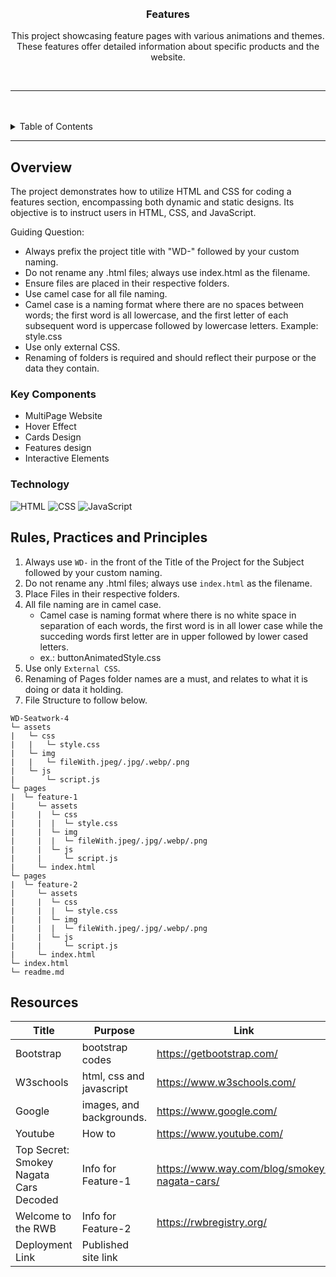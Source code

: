 <a name="readme-top">

<br/>

<br />
<div align="center">
  <a href="https://github.com/ItsnotMike369">
  <!-- TODO: If you want to add logo or banner you can add it here -->
    <img src="">
  </a>
<!-- TODO: Change Title to the name of the title of your Project -->
  <h3 align="center">Features</h3>
</div>
<!-- TODO: Make a short description -->
<div align="center">
 This project showcasing feature pages with various animations and themes. These features offer detailed information about specific products and the website.
</div>

<br />

<!-- TODO: Change the zyx-0314 into your github username  -->
<!-- TODO: Change the WD-Template-Project into the same name of your folder -->
![]()

---

<br />
<br />

<!-- TODO: If you want to add more layers for your readme -->
<details>
  <summary>Table of Contents</summary>
  <ol>
    <li>
      <a href="#overview">Overview</a>
      <ol>
        <li>
          <a href="#key-components">Key Components</a>
        </li>
        <li>
          <a href="#technology">Technology</a>
        </li>
      </ol>
    </li>
    <li>
      <a href="#rule,-practices-and-principles">Rules, Practices and Principles</a>
    </li>
    <li>
      <a href="#resources">Resources</a>
    </li>
  </ol>
</details>

---

## Overview

<!-- TODO: To be changed -->
<!-- The following are just sample -->
The project demonstrates how to utilize HTML and CSS for coding a features section, encompassing both dynamic and static designs. Its objective is to instruct users in HTML, CSS, and JavaScript.








Guiding Question:
- Always prefix the project title with "WD-" followed by your custom naming.
- Do not rename any .html files; always use index.html as the filename.
- Ensure files are placed in their respective folders.
- Use camel case for all file naming.
- Camel case is a naming format where there are no spaces between words; the first word is all lowercase, and the first letter of each subsequent word is uppercase followed by lowercase letters.
Example: style.css
- Use only external CSS.
- Renaming of folders is required and should reflect their purpose or the data they contain.

### Key Components
<!-- TODO: List of Key Components -->
<!-- The following are just sample -->

- MultiPage Website
- Hover Effect
- Cards Design
- Features design
- Interactive Elements


### Technology
<!-- TODO: List of Technology Used -->
![HTML](https://img.shields.io/badge/HTML-E34F26?style=for-the-badge&logo=html5&logoColor=white)
![CSS](https://img.shields.io/badge/CSS-1572B6?style=for-the-badge&logo=css3&logoColor=white)
![JavaScript](https://img.shields.io/badge/JavaScript-F7DF1E?style=for-the-badge&logo=javascript&logoColor=white)


## Rules, Practices and Principles
1. Always use `WD-` in the front of the Title of the Project for the Subject followed by your custom naming.
2. Do not rename any .html files; always use `index.html` as the filename.
3. Place Files in their respective folders.
4. All file naming are in camel case.
   - Camel case is naming format where there is no white space in separation of each words, the first word is in all lower case while the succeding words first letter are in upper followed by lower cased letters.
   - ex.: buttonAnimatedStyle.css
5. Use only `External CSS`.
6. Renaming of Pages folder names are a must, and relates to what it is doing or data it holding.
7. File Structure to follow below.

```
WD-Seatwork-4
└─ assets
|   └─ css
|   |   └─ style.css
|   └─ img
|   |   └─ fileWith.jpeg/.jpg/.webp/.png
|   └─ js
|       └─ script.js
└─ pages
|  └─ feature-1
|     └─ assets
|     |  └─ css
|     |  |  └─ style.css
|     |  └─ img
|     |  |  └─ fileWith.jpeg/.jpg/.webp/.png
|     |  └─ js
|     |     └─ script.js
|     └─ index.html
└─ pages
|  └─ feature-2
|     └─ assets
|     |  └─ css
|     |  |  └─ style.css
|     |  └─ img
|     |  |  └─ fileWith.jpeg/.jpg/.webp/.png
|     |  └─ js
|     |     └─ script.js
|     └─ index.html
└─ index.html
└─ readme.md

```

## Resources

<!-- TODO: Add References -->
| Title | Purpose | Link |
|-|-|-|
| Bootstrap | bootstrap codes | https://getbootstrap.com/|
| W3schools | html, css and javascript | https://www.w3schools.com/ |
| Google | images, and backgrounds. | https://www.google.com/ |
| Youtube | How to | https://www.youtube.com/ |
| Top Secret: Smokey Nagata Cars Decoded | Info for Feature-1 |https://www.way.com/blog/smokey-nagata-cars/ |
| Welcome to the RWB | Info for Feature-2 |https://rwbregistry.org/ |
| Deployment Link | Published site link |  |
